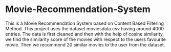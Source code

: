 # Movie-Recommendation-System
This is a Movie Recommendation System based on Content Based Filtering Method. This project uses the dataset moviesdata.csv having around 4000 entries. The data is first cleaned and then with the help of cosine similarity, we find the similarity score of the movies with respect to the users favourite movie. Then we recommend 20 similar movies to the user from the dataset.

